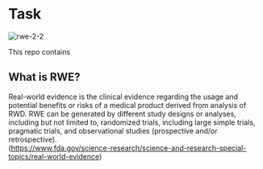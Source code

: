 Task
===
![rwe-2-2](https://user-images.githubusercontent.com/103108988/173531664-68c27542-2c37-48f0-b05a-ca2d49f4ee43.jpg)

This repo contains

What is RWE?
---
Real-world evidence is the clinical evidence regarding the usage and potential benefits or risks of a medical product derived from analysis of RWD. RWE can be generated by different study designs or analyses, including but not limited to, randomized trials, including large simple trials, pragmatic trials, and observational studies (prospective and/or retrospective).  
(https://www.fda.gov/science-research/science-and-research-special-topics/real-world-evidence)
